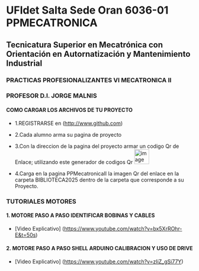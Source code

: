 # UFIdet Salta Sede Oran 6036-01  PPMECATRONICA
## Tecnicatura Superior en Mecatrónica con Orientación en Autornatización y Mantenimiento Industrial 
### PRACTICAS PROFESIONALIZANTES VI MECATRONICA II  
### PROFESOR D.I. JORGE MALNIS
#### COMO CARGAR LOS ARCHIVOS DE TU PROYECTO
* 1.REGISTRARSE en (http://www.github.com)
* 2.Cada alumno arma su pagina de proyecto
* 3.Con la direccion de la pagina del proyecto armar un codigo Qr de Enlace; utilizando este generador de codigos Qr <img width="40" height="40" alt="image" src="https://github.com/user-attachments/assets/b5070e5d-ccd0-49af-acdf-e5e79f5bc138" />
 
* 4.Carga en la pagina PPMecatronicaII la imagen Qr del enlace en la carpeta BIBLIOTECA2025 dentro de la carpeta que corresponde       a su Proyecto.

### TUTORIALES MOTORES
#### 1. MOTORE PASO A PASO IDENTIFICAR BOBINAS Y CABLES
* [Video Explicativo] (https://www.youtube.com/watch?v=bx5XrROhr-E&t=50s)
#### 2. MOTORE PASO A PASO SHELL ARDUINO CALIBRACION Y USO DE DRIVE
* [Video Explicativo] (https://www.youtube.com/watch?v=zIiZ_gSi77Y)


